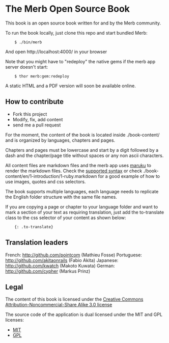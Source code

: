 # The Merb Open Source Book

This book is an open source book written for and by the Merb community.

To run the book locally, just clone this repo and start bundled Merb:

		$ ./bin/merb
		
And open http://localhost:4000/ in your browser

Note that you might have to "redeploy" the native gems if the merb app server doesn't start:

		$ thor merb:gem:redeploy

A static HTML and a PDF version will soon be available online.

## How to contribute

 * Fork this project
 * Modify, fix, add content
 * send me a pull request

For the moment, the content of the book is located inside ./book-content/ and is organized by languages, chapters and pages.

Chapters and pages must be lowercase and start by a digit followed by a dash and the chapter/page title without spaces or any non ascii characters.

All content files are markdown files and the merb app uses [maruku](http://maruku.rubyforge.org) to render the markdown files. Check the [supported syntax](http://maruku.rubyforge.org/markdown_syntax.html) or check ./book-content/en/1-introduction/1-ruby.markdown for a good example of how to use images, quotes and css selectors.

The book supports multiple languages, each language needs to replicate the English folder structure with the same file names.

If you are copying a page or chapter to your language folder and want to mark a section of your text as requiring translation, just add the to-translate class to the css selector of your content as shown below:

		{: .to-translate}

## Translation leaders

French: http://github.com/pointcom  (Mathieu Fosse)
Portuguese: http://github.com/akitaonrails (Fabio Akita)
Japanese: http://github.com/kwatch (Makoto Kuwata)
German: http://github.com/cypher (Markus Prinz)

## Legal

The content of this book is licensed under the [Creative Commons Attribution-Noncommercial-Share Alike 3.0 license](http://creativecommons.org/licenses/by-nc-sa/3.0/us/)

The source code of the application is dual licensed under the MIT and GPL licenses:

* [MIT](http://www.opensource.org/licenses/mit-license.php)
* [GPL](http://www.gnu.org/licenses/gpl.html)
